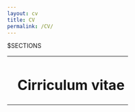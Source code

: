 ```yaml
---
layout: cv
title: CV
permalink: /CV/
---
```


<table>
<colgroup>
    <col span ="1" class="leftcol" >
    <col span ="1" class="rightcol">
</colgroup>
        <tr>
            <td></td>
            <td><h1>Cirriculum vitae</h1></td>
        </tr>
$SECTIONS

</table>


